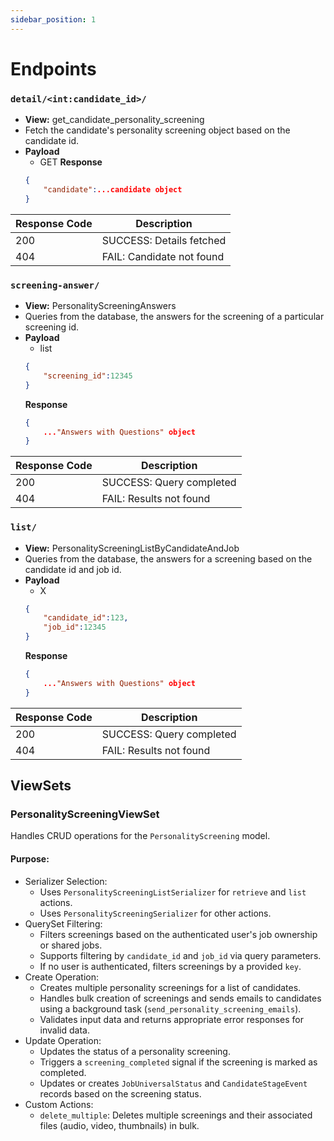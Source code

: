 ```yaml
---
sidebar_position: 1
---
```


# Endpoints

### `detail/<int:candidate_id>/`
- **View:** get_candidate_personality_screening
- Fetch the candidate's personality screening object based on the candidate id.
- **Payload**
    - GET
    **Response**
    ```json
    {
        "candidate":...candidate object
    }
    ```

|Response Code|Description|
|---|---|
|200|SUCCESS: Details fetched|
|404|FAIL: Candidate not found|

### `screening-answer/`
- **View:** PersonalityScreeningAnswers
- Queries from the database, the answers for the screening of a particular screening id.
- **Payload**
    - list
    ```json
    {
        "screening_id":12345
    }
    ```
    **Response**
    ```json
    {
        ..."Answers with Questions" object
    }
    ```
|Response Code|Description|
|---|---|
|200|SUCCESS: Query completed|
|404|FAIL: Results not found|

### `list/`
- **View:** PersonalityScreeningListByCandidateAndJob
- Queries from the database, the answers for a screening based on the candidate id and job id.
- **Payload**
    - X
    ```json
    {
        "candidate_id":123,
        "job_id":12345
    }
    ```
    **Response**
    ```json
    {
        ..."Answers with Questions" object        
    }
    ```
|Response Code|Description|
|---|---|
|200|SUCCESS: Query completed|
|404|FAIL: Results not found|

## ViewSets 
### PersonalityScreeningViewSet
Handles CRUD operations for the `PersonalityScreening` model.

#### Purpose:
- Serializer Selection:
  - Uses `PersonalityScreeningListSerializer` for `retrieve` and `list` actions.
  - Uses `PersonalityScreeningSerializer` for other actions.
- QuerySet Filtering:
  - Filters screenings based on the authenticated user's job ownership or shared jobs.
  - Supports filtering by `candidate_id` and `job_id` via query parameters.
  - If no user is authenticated, filters screenings by a provided `key`.
- Create Operation:
  - Creates multiple personality screenings for a list of candidates.
  - Handles bulk creation of screenings and sends emails to candidates using a background task (`send_personality_screening_emails`).
  - Validates input data and returns appropriate error responses for invalid data.
- Update Operation:
  - Updates the status of a personality screening.
  - Triggers a `screening_completed` signal if the screening is marked as completed.
  - Updates or creates `JobUniversalStatus` and `CandidateStageEvent` records based on the screening status.
- Custom Actions:
  - `delete_multiple`: Deletes multiple screenings and their associated files (audio, video, thumbnails) in bulk.
